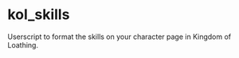 kol_skills
==========

Userscript to format the skills on your character page in Kingdom of Loathing.
